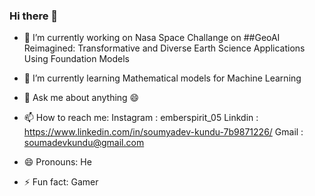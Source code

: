 ### Hi there 👋



- 🔭 I’m currently working on Nasa Space Challange on ##GeoAI Reimagined: Transformative and Diverse Earth Science Applications Using Foundation Models
- 🌱 I’m currently learning Mathematical models for Machine Learning


- 💬 Ask me about anything 😄
- 📫 How to reach me:
  Instagram : emberspirit_05
  Linkdin : https://www.linkedin.com/in/soumyadev-kundu-7b9871226/
  Gmail : soumadevkundu@gmail.com 
  
- 😄 Pronouns: He
- ⚡ Fun fact: Gamer

